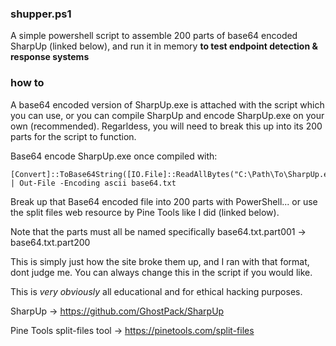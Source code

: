 ### shupper.ps1
A simple powershell script to assemble 200 parts of base64 encoded SharpUp (linked below), and run it in memory **to test endpoint detection & response systems**

### how to
A base64 encoded version of SharpUp.exe is attached with the script which you can use, or you can compile SharpUp and encode SharpUp.exe on your own (recommended). Regarldess, you will need to break this up into its 200 parts for the script to function.

Base64 encode SharpUp.exe once compiled with:

```
[Convert]::ToBase64String([IO.File]::ReadAllBytes("C:\Path\To\SharpUp.exe")) | Out-File -Encoding ascii base64.txt
```

Break up that Base64 encoded file into 200 parts with PowerShell... 
or use the split files web resource by Pine Tools like I did (linked below).

Note that the parts must all be named specifically base64.txt.part001 -> base64.txt.part200

This is simply just how the site broke them up, and I ran with that format, dont judge me. You can always change this in the script if you would like.

This is _very obviously_ all educational and for ethical hacking purposes.

SharpUp -> https://github.com/GhostPack/SharpUp

Pine Tools split-files tool -> https://pinetools.com/split-files
